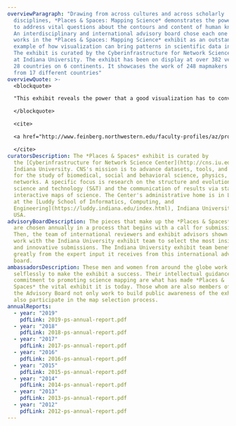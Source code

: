 ```yaml
---
overviewParagraph: "Drawing from across cultures and across scholarly
  disciplines, *Places & Spaces: Mapping Science* demonstrates the power of maps
  to address vital questions about the contours and content of human knowledge.
  An interdisciplinary and international advisory board chose each one of the
  works in the *Places & Spaces: Mapping Science* exhibit as an outstanding
  example of how visualization can bring patterns in scientific data into focus.
  The exhibit is curated by the Cyberinfrastructure for Network Science Center
  at Indiana University. The exhibit has been on display at over 382 venues in
  28 countries on 6 continents. It showcases the work of 248 mapmakers that hail
  from 17 different countries"
overviewQuote: >-
  <blockquote>

  "This exhibit reveals the power that a good visualization has to convey complex information.”

  </blockquote>

  <cite>

  <a href="http://www.feinberg.northwestern.edu/faculty-profiles/az/profile.html?xid=29964">Kristi Holmes, PhD</a>, director of the Galter Health Sciences Library and associate professor in <a href="http://informatics.northwestern.edu/hbmi/">Preventive Medicine-Health and Biomedical Informatics</a>

  </cite>
curatorsDescription: The *Places & Spaces* exhibit is curated by
  the [Cyberinfrastructure for Network Science Center](http://cns.iu.edu/) at
  Indiana University. CNS's mission is to advance datasets, tools, and services
  for the study of biomedical, social and behavioral science, physics, and other
  networks. A specific focus is research on the structure and evolution of
  science and technology (S&T) and the communication of results via static and
  interactive maps of science. The Center's administrative home is in Luddy Hall
  at the [Luddy School of Informatics, Computing, and
  Engineering](https://luddy.indiana.edu/index.html), Indiana University, Bloomington, Indiana,
  USA.
advisoryBoardDescription: The pieces that make up the *Places & Spaces* exhibit
  are chosen annually in a process that begins with a call for submissions.
  Then, the team of international reviewers and exhibit advisors shown below
  work with the Indiana University exhibit team to select the most insightful
  and innovative submissions. The Indiana University exhibit team benefits
  greatly from the expert input it receives from this international advisory
  board.
ambassadorsDescription: These men and women from around the globe work
  selflessly to make the exhibit a success. Their intellectual guidance and
  commitment to promoting science mapping are what has made *Places &
  Spaces* the vital exhibit it is today. Those whom are also members of
  the Advisory Board not only work to build public awareness of the exhibit, but
  also participate in the map selection process.
annualReports:
  - year: "2019"
    pdfLink: 2019-ps-annual-report.pdf
  - year: "2018"
    pdfLink: 2018-ps-annual-report.pdf
  - year: "2017"
    pdfLink: 2017-ps-annual-report.pdf
  - year: "2016"
    pdfLink: 2016-ps-annual-report.pdf
  - year: "2015"
    pdfLink: 2015-ps-annual-report.pdf
  - year: "2014"
    pdfLink: 2014-ps-annual-report.pdf
  - year: "2013"
    pdfLink: 2013-ps-annual-report.pdf
  - year: "2012"
    pdfLink: 2012-ps-annual-report.pdf
---
```

